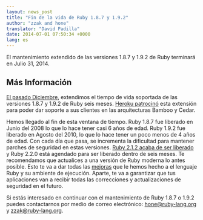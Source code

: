 ```yaml
---
layout: news_post
title: "Fin de la vida de Ruby 1.8.7 y 1.9.2"
author: "zzak and hone"
translator: "David Padilla"
date: 2014-07-01 07:50:34 +0000
lang: es
---
```


El mantenimiento extendido de las versiones 1.8.7 y 1.9.2 de Ruby terminará
en Julio 31, 2014.

## Más Información

[El pasado Diciembre](https://www.ruby-lang.org/es/news/2013/12/17/maintenance-of-1-8-7-and-1-9-2/),
extendimos el tiempo de vida soportada de las versiones 1.8.7 y 1.9.2 de Ruby seis meses.
[Heroku patrocinó](https://blog.heroku.com/archives/2013/12/5/a_patch_in_time_securing_ruby)
esta extensión para poder dar soporte a sus clientes en las arquitecturas Bamboo
y Cedar.

Hemos llegado al fin de esta ventana de tiempo. Ruby 1.8.7 fue liberado en Junio
del 2008 lo que lo hace tener casi 6 años de edad.
Ruby 1.9.2 fue liberado en Agosto del 2010, lo que lo hace tener un poco menos
de 4 años de edad.
Con cada día que pasa, se incrementa la dificultad para mantener parches de
seguridad en estas versiones.
[Ruby 2.1.2 acaba de ser liberado](https://www.ruby-lang.org/es/news/2014/05/09/ruby-2-1-2-is-released/)
y Ruby 2.2.0 está agendado para ser liberado dentro de seis meses. Te recomendamos
que actualices a una versión de Ruby moderna lo antes posible. Esto te va a dar
todas las [mejoras](https://www.ruby-lang.org/es/news/2013/12/25/ruby-2-1-0-is-released/)
que le hemos hecho a el lenguaje Ruby y su ambiente de ejecución.
Aparte, te va a garantizar que tus aplicaciones van a recibir todas las correcciones
y actualizaciones de seguridad en el futuro.

Si estás interesado en continuar con el mantenimiento de Ruby 1.8.7 o 1.9.2 puedes
contactarnos por medio de correo electrónico: hone@ruby-lang.org y zzak@ruby-lang.org.
